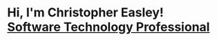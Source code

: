 <h1>Hi, I'm Christopher Easley! <br/><a href="https://github.com/joshmadakor1" <a href="https://www.linkedin.com/in/joshmadakor/">Software Technology Professional
